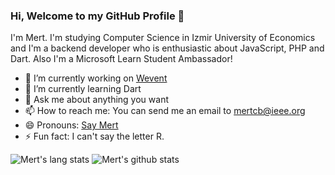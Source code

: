 ### Hi, Welcome to my GitHub Profile 👋

I'm Mert. I'm studying Computer Science in Izmir University of Economics and I'm a backend developer who is enthusiastic about JavaScript, PHP and Dart. Also I'm a Microsoft Learn Student Ambassador! 

- 🔭 I’m currently working on [Wevent](https://wevent.io)
- 🌱 I’m currently learning Dart
- 💬 Ask me about anything you want
- 📫 How to reach me: You can send me an email to [mertcb@ieee.org](mailto://mertcb@ieee.org)
- 😄 Pronouns: [Say Mert](https://www.pronouncenames.com/pronounce/mert)
- ⚡ Fun fact: I can't say the letter R.

![Mert's lang stats](https://github-readme-stats.vercel.app/api/top-langs/?username=mertcb&theme=radical)
![Mert's github stats](https://github-readme-stats.vercel.app/api?username=mertcb&show_icons=true&theme=radical)

